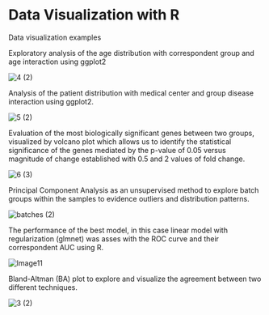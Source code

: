 # Data Visualization with R
Data visualization examples

Exploratory analysis of the age distribution with correspondent group and age interaction using ggplot2

![4 (2)](https://user-images.githubusercontent.com/91725761/163795170-d419a678-7bd1-4f99-9baa-abec2166b160.png)

Analysis of the patient distribution with medical center and group disease interaction using ggplot2.

![5 (2)](https://user-images.githubusercontent.com/91725761/163795176-95c3df63-7f60-4562-92d1-1d035111ca89.png)

Evaluation of the most biologically significant genes between two groups, visualized by volcano plot which allows us to identify the statistical significance of the genes mediated by the p-value of 0.05 versus magnitude of change established with 0.5 and 2 values of fold change.

![6 (3)](https://user-images.githubusercontent.com/91725761/163795206-b841cc98-6aa7-4b55-a31e-046661895455.png)

Principal Component Analysis as an unsupervised method to explore batch groups within the samples to evidence outliers and distribution patterns.

![batches (2)](https://user-images.githubusercontent.com/91725761/163795222-bdaa77f6-5ee1-4f53-9ef8-1b65c9ca0ae2.png)

The performance of the best model, in this case linear model with regularization (glmnet) was asses with the ROC curve and their correspondent AUC using R.

![Image11](https://user-images.githubusercontent.com/91725761/163795239-ba7360c7-e34b-410f-9867-72fabbc38752.png)

Bland-Altman (BA) plot to explore and visualize the agreement between two different techniques.

![3 (2)](https://user-images.githubusercontent.com/91725761/163795152-287ab8db-5a48-4045-b99b-d305e1960348.png)
